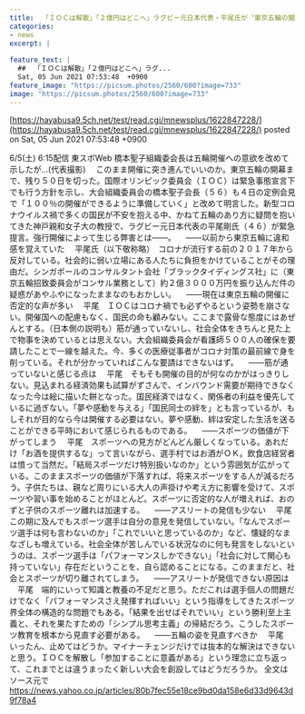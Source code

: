 ```yaml
---
title:  「ＩＯＣは解散」「２億円はどこへ」ラグビー元日本代表・平尾氏が〝東京五輪の闇〟を斬る  
categories:
- news
excerpt: |
  
feature_text: |
  ##  「ＩＯＣは解散」「２億円はどこへ」ラグ...
  Sat, 05 Jun 2021 07:53:48  +0900
feature_image: "https://picsum.photos/2560/600?image=733"
image: "https://picsum.photos/2560/600?image=733"
---
```


[https://hayabusa9.5ch.net/test/read.cgi/mnewsplus/1622847228/](https://hayabusa9.5ch.net/test/read.cgi/mnewsplus/1622847228/)
posted on Sat, 05 Jun 2021 07:53:48  +0900

<!--more-->

6/5(土) 6:15配信 東スポWeb 橋本聖子組織委会長は五輪開催への意欲を改めて示したが…(代表撮影) 　このまま開催に突き進んでいいのか。東京五輪の開幕まで、残り５０日を切った。国際オリンピック委員会（ＩＯＣ）は緊急事態宣言下でも行う方針を示し、大会組織委員会の橋本聖子会長（５６）も４日の定例会見で「１００％の開催ができるように準備していく」と改めて明言した。新型コロナウイルス禍で多くの国民が不安を抱える中、かねて五輪のあり方に疑問を抱いてきた神戸親和女子大の教授で、ラグビー元日本代表の平尾剛氏（４６）が緊急提言。強行開催によって生じる弊害とは——。 　——以前から東京五輪に違和感を覚えていた 　平尾氏（以下敬称略）　コロナが流行する前の２０１７年から反対している。社会的に弱い立場にある人たちに負担をかけていることがその理由だ。シンガポールのコンサルタント会社「ブラックタイディングス社」に（東京五輪招致委員会がコンサル業務として）約２億３０００万円を振り込んだ件の疑惑があやふやになったままなのもおかしい。 　——現在は東京五輪の開催に否定的な声が多い 　平尾　ＩＯＣはコロナ禍でも必ずやるという姿勢を崩さない。開催国への配慮もなく、国民の命も顧みない。ここまで露骨な態度にはあぜんとする。（日本側の説明も）筋が通っていないし、社会全体をきちんと見た上で物事を決めているとは思えない。大会組織委員会が看護師５００人の確保を要請したことで一線を越えた。今、多くの医療従事者がコロナ対策の最前線で身を削っている。それが分かっていればこんな要請はできないはず。 　——筋が通っていないと感じる点は 　平尾　そもそも開催の目的が何なのかがはっきりしない。見込まれる経済効果も試算がずさんで、インバウンド需要が期待できなくなった今は絵に描いた餅となった。国民経済ではなく、関係者の利益を優先しているに過ぎない。「夢や感動を与える」「国民同士の絆を」とも言っているが、もしそれが目的なら今は開催する必要はない。夢や感動、絆は安定した生活を送ることができる平時において感じられるものである。 　——スポーツの価値が下がってしまう 　平尾　スポーツへの見方がどんどん厳しくなっている。あれだけ「お酒を提供するな」って言いながら、選手村ではお酒がＯＫ。飲食店経営者は憤って当然だ。「結局スポーツだけ特別扱いなのか」という雰囲気が広がっている。このままスポーツの価値が下落すれば、将来スポーツをする人が減るだろう。子供たちは、親など周りにいる大人の声掛けや考え方に影響を受けて、スポーツや習い事を始めることがほとんど。スポーツに否定的な人が増えれば、おのずと子供のスポーツ離れは加速する。 　——アスリートの発信も少ない 　平尾　この期に及んでもスポーツ選手は自分の意見を発信していない。「なんでスポーツ選手は何も言わないのか」「これでいいと思っているのか」など、懐疑的なまなざしも増えている。社会全体が苦しんでいる状況なのに何も発言をしないというのは、スポーツ選手は「パフォーマンスしかできない」「社会に対して関心も持っていない」存在だということを、自ら認めることになる。このままだと、社会とスポーツが切り離されてしまう。 　——アスリートが発信できない原因は 　平尾　端的にいって知識と教養の不足だと思う。ただこれは選手個人の問題だけでなく「パフォーマンスさえ発揮すればいい」という指導をしてきたスポーツ界全体の構造的な問題でもある。「結果を出せばそれでいい」という勝利至上主義と、それを果たすための「シンプル思考主義」の帰結だろう。こうしたスポーツ教育を根本から見直す必要がある。 　——五輪の姿を見直すべきか 　平尾　いったん、止めてはどうか。マイナーチェンジだけでは抜本的な解決はできないと思う。ＩＯＣを解散し「参加することに意義がある」という理念に立ち返って、これまでとは違うまったく新しい大会を創設してはどうだろうか。 全文はソース元で https://news.yahoo.co.jp/articles/80b7fec55e18ce9bd0da158e6d33d9643d9f78a4
